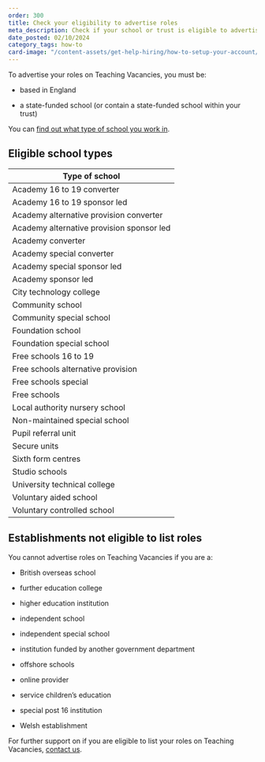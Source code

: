 ```yaml
---
order: 300
title: Check your eligibility to advertise roles
meta_description: Check if your school or trust is eligible to advertise roles on Teaching Vacancies.
date_posted: 02/10/2024
category_tags: how-to
card-image: "/content-assets/get-help-hiring/how-to-setup-your-account/check-your-eligibility.png"
---
```



To advertise your roles on Teaching Vacancies, you must be:

* based in England

* a state-funded school (or contain a state-funded school within your trust)


You can [find out what type of school you work in](https://get-information-schools.service.gov.uk/). 

## Eligible school types

| Type of school |
| --------------- |
| Academy 16 to 19 converter |
| Academy 16 to 19 sponsor led |
| Academy alternative provision converter |
| Academy alternative provision sponsor led |
| Academy converter |
| Academy special converter |
| Academy special sponsor led |
| Academy sponsor led |
| City technology college |
| Community school |
| Community special school |
| Foundation school |
| Foundation special school |
| Free schools 16 to 19 |
| Free schools alternative provision |
| Free schools special |
| Free schools |
| Local authority nursery school |
| Non-maintained special school |
| Pupil referral unit |
| Secure units |
| Sixth form centres |
| Studio schools |
| University technical college |
| Voluntary aided school |
| Voluntary controlled school |

## Establishments not eligible to list roles

You cannot advertise roles on Teaching Vacancies if you are a:

* British overseas school 

* further education college 

* higher education institution 

* independent school 

* independent special school 

* institution funded by another government department 

* offshore schools 

* online provider 

* service children’s education 

* special post 16 institution 

* Welsh establishment 

For further support on if you are eligible to list your roles on Teaching Vacancies, [contact us](https://teaching-vacancies.service.gov.uk/support_request/new). 
